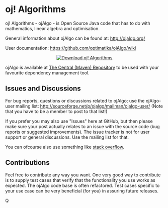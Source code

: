 # oj! Algorithms

oj! Algorithms - ojAlgo - is Open Source Java code that has to do with mathematics, linear algebra and optimisation.

General information about ojAlgo can be found at: http://ojalgo.org/

User documentation: https://github.com/optimatika/ojAlgo/wiki

<p align="center">
<a href="https://sourceforge.net/projects/ojalgo/files/latest/download" rel="nofollow"><img alt="Download oj! Algorithms" src="https://a.fsdn.com/con/app/sf-download-button"></a>
</p>

ojAlgo is available at [The Central (Maven) Repository](http://search.maven.org/#search%7Cga%7C1%7Cg%3A%22org.ojalgo%22%20AND%20a%3A%22ojalgo%22) to be used with your favourite dependency management tool.

## Issues and Discussions

For bug reports, questions or discussions related to ojAlgo; use the ojAlgo-user mailing list: http://sourceforge.net/p/ojalgo/mailman/ojalgo-user/
(Note that you have to be a member to post to that list!)

If you prefer you may also use "Issues" here at GitHub, but then please make sure your post actually relates to an issue with the source code (bug reports or suggested improvements). The issue tracker is not for user support or general discussions. Use the mailing list for that.

You can ofcourse also use something like [stack overflow](http://stackoverflow.com/search?tab=newest&q=ojalgo).

## Contributions

Feel free to contribute any way you want. One very good way to contribute is to supply test cases that verify that the functionality you use works as expected. The ojAlgo code base is often refactored. Test cases specific to your use case can be very beneficial (for you) in assuring future releases.

Q
